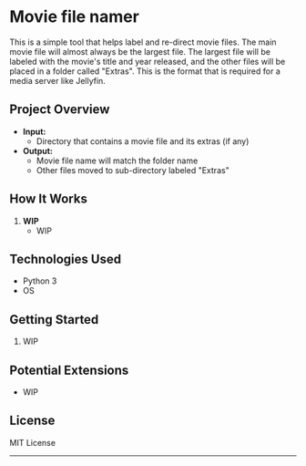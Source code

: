 # Movie file namer

This is a simple tool that helps label and re-direct movie files. The main movie file will almost always be the largest file. The largest file will be labeled with the movie's title and year released, and the other files will be placed in a folder called "Extras". This is the format that is required for a media server like Jellyfin.

## Project Overview
- **Input:**
  - Directory that contains a movie file and its extras (if any)
- **Output:**
  - Movie file name will match the folder name
  - Other files moved to sub-directory labeled "Extras"

## How It Works
1. **WIP**
   - WIP

## Technologies Used
- Python 3
- OS

## Getting Started
1. WIP


## Potential Extensions
- WIP

## License
MIT License

---
